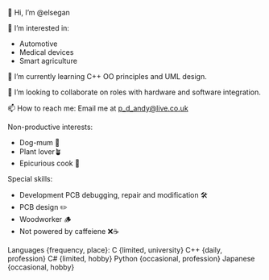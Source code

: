 👋 Hi, I’m @elsegan

👀 I’m interested in:
- Automotive
- Medical devices
- Smart agriculture

🌱 I’m currently learning C++ OO principles and UML design.

💞️ I’m looking to collaborate on roles with hardware and software integration.

📫 How to reach me: Email me at p_d_andy@live.co.uk

Non-productive interests:
- Dog-mum 🐶
- Plant lover🪴
- Epicurious cook 🍴

Special skills:
- Development PCB debugging, repair and modification 🛠️
- PCB design ✏️
- Woodworker 🪵
- Not powered by caffeiene ❌☕

Languages {frequency, place}:
C {limited, university}
C++ {daily, profession}
C# {limited, hobby}
Python {occasional, profession}
Japanese {occasional, hobby}

<!---
elsegan/elsegan is a ✨ special ✨ repository because its `README.md` (this file) appears on your GitHub profile.
You can click the Preview link to take a look at your changes.
--->
